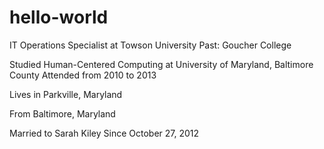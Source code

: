 # hello-world

IT Operations Specialist at Towson University
Past: Goucher College


Studied Human-Centered Computing at University of Maryland, Baltimore County
Attended from 2010 to 2013

Lives in Parkville, Maryland

From Baltimore, Maryland


Married to Sarah Kiley
Since October 27, 2012
